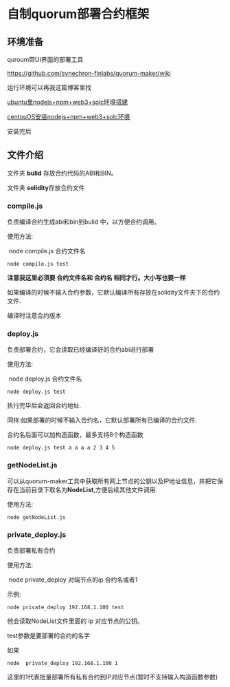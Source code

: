 # 自制quorum部署合约框架

## 环境准备

quroum带UI界面的部署工具

https://github.com/synechron-finlabs/quorum-maker/wiki



运行环境可以再我这篇博客里找 

[ubuntu里nodejs+npm+web3+solc环境搭建](https://blog.csdn.net/weixin_42608885/article/details/93340253)

[centouOS安装nodejs+npm+web3+solc环境](https://blog.csdn.net/weixin_42608885/article/details/94963425)

安装完后



## 文件介绍

文件夹 **bulid** 存放合约代码的ABI和BIN。

文件夹 **solidity**存放合约文件 





### **compile.js** 

负责编译合约生成abi和bin到bulid 中，以方便合约调用。

使用方法:

​	node compile.js 合约文件名 

```
node compile.js test
```

**注意我这里必须要 合约文件名和 合约名 相同才行。大小写也要一样**

如果编译的时候不输入合约参数，它默认编译所有存放在solidity文件夹下的合约文件.

编译时注意合约版本



### **deploy.js**

 负责部署合约，它会读取已经编译好的合约abi进行部署

使用方法:

​	node deploy.js 合约文件名 

```
node deploy.js test
```

 执行完毕后会返回合约地址.

同样:如果部署的时候不输入合约名，它默认部署所有已编译的合约文件.

合约名后面可以加构造函数，最多支持8个构造函数

```
node deploy.js test a a a a 2 3 4 5 
```



### **getNodeList.js** 

可以从quorum-maker工具中获取所有网上节点的公钥以及IP地址信息，并把它保存在当前目录下取名为**NodeList**,方便后续其他文件调用.

使用方法:

```
node getNodeList.js 
```





### private_deploy.js

负责部署私有合约

使用方法:

​	node private_deploy 对端节点的ip 合约名或者1

示例:

```
node private_deploy 192.168.1.100 test 
```

他会读取NodeList文件里面的 ip 对应节点的公钥。

test参数是要部署的合约的名字

如果

```
node  private_deploy 192.168.1.100 1
```

这里的1代表批量部署所有私有合约到IP对应节点(暂时不支持输入构造函数参数)

